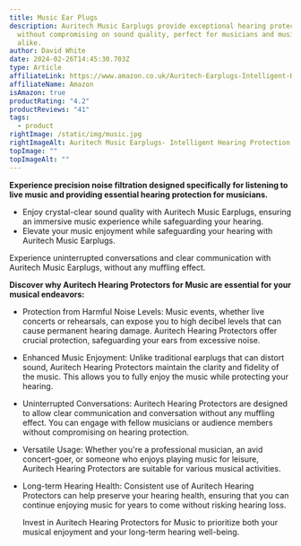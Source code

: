 ```yaml
---
title: Music Ear Plugs
description: Auritech Music Earplugs provide exceptional hearing protection
  without compromising on sound quality, perfect for musicians and music lovers
  alike.
author: David White
date: 2024-02-26T14:45:30.703Z
type: Article
affiliateLink: https://www.amazon.co.uk/Auritech-Earplugs-Intelligent-Hearing-Protection/dp/B00DEJDAZQ?maas=maas_adg_B4BC438E3258C0E4687516CF93C21EE1_afap_abs&ref_=aa_maas&tag=maas
affiliateName: Amazon
isAmazon: true
productRating: "4.2"
productReviews: "41"
tags:
  - product
rightImage: /static/img/music.jpg
rightImageAlt: Auritech Music Earplugs- Intelligent Hearing Protection for music lovers
topImage: ""
topImageAlt: ""
---
```

**Experience precision noise filtration designed specifically for listening to live music and providing essential hearing protection for musicians.**

* Enjoy crystal-clear sound quality with Auritech Music Earplugs, ensuring an immersive music experience while safeguarding your hearing.
* Elevate your music enjoyment while safeguarding your hearing with Auritech Music Earplugs.

Experience uninterrupted conversations and clear communication with Auritech Music Earplugs, without any muffling effect.

**Discover why Auritech Hearing Protectors for Music are essential for your musical endeavors:**

* Protection from Harmful Noise Levels: Music events, whether live concerts or rehearsals, can expose you to high decibel levels that can cause permanent hearing damage. Auritech Hearing Protectors offer crucial protection, safeguarding your ears from excessive noise.
* Enhanced Music Enjoyment: Unlike traditional earplugs that can distort sound, Auritech Hearing Protectors maintain the clarity and fidelity of the music. This allows you to fully enjoy the music while protecting your hearing.
* Uninterrupted Conversations: Auritech Hearing Protectors are designed to allow clear communication and conversation without any muffling effect. You can engage with fellow musicians or audience members without compromising on hearing protection.
* Versatile Usage: Whether you're a professional musician, an avid concert-goer, or someone who enjoys playing music for leisure, Auritech Hearing Protectors are suitable for various musical activities.
* Long-term Hearing Health: Consistent use of Auritech Hearing Protectors can help preserve your hearing health, ensuring that you can continue enjoying music for years to come without risking hearing loss.

  Invest in Auritech Hearing Protectors for Music to prioritize both your musical enjoyment and your long-term hearing well-being.
